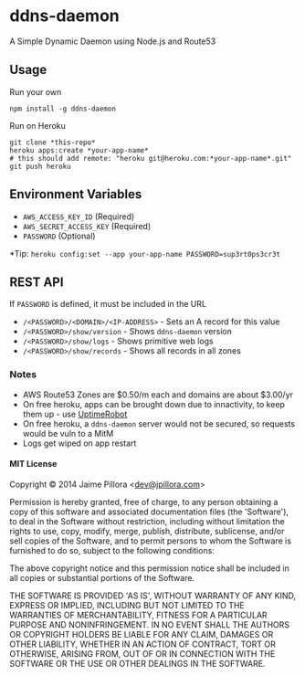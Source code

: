 ddns-daemon
===========

A Simple Dynamic Daemon using Node.js and Route53

## Usage 

Run your own

```
npm install -g ddns-daemon
```

Run on Heroku

```
git clone *this-repo*
heroku apps:create *your-app-name*
# this should add remote: "heroku git@heroku.com:*your-app-name*.git"
git push heroku
```

## Environment Variables

* `AWS_ACCESS_KEY_ID` (Required)
* `AWS_SECRET_ACCESS_KEY` (Required)
* `PASSWORD` (Optional)

*Tip: `heroku config:set --app your-app-name PASSWORD=sup3rt0ps3cr3t`

## REST API

If `PASSWORD` is defined, it must be included in the URL

* `/<PASSWORD>/<DOMAIN>/<IP-ADDRESS>` - Sets an A record for this value
* `/<PASSWORD>/show/version` - Shows `ddns-daemon` version
* `/<PASSWORD>/show/logs` - Shows primitive web logs
* `/<PASSWORD>/show/records` - Shows all records in all zones

### Notes

* AWS Route53 Zones are $0.50/m each and domains are about $3.00/yr
* On free heroku, apps can be brought down due to innactivity, to keep them up - use [UptimeRobot](https://uptimerobot.com/)
* On free heroku, a `ddns-daemon` server would not be secured, so requests would be vuln to a MitM
* Logs get wiped on app restart

#### MIT License

Copyright © 2014 Jaime Pillora &lt;dev@jpillora.com&gt;

Permission is hereby granted, free of charge, to any person obtaining
a copy of this software and associated documentation files (the
'Software'), to deal in the Software without restriction, including
without limitation the rights to use, copy, modify, merge, publish,
distribute, sublicense, and/or sell copies of the Software, and to
permit persons to whom the Software is furnished to do so, subject to
the following conditions:

The above copyright notice and this permission notice shall be
included in all copies or substantial portions of the Software.

THE SOFTWARE IS PROVIDED 'AS IS', WITHOUT WARRANTY OF ANY KIND,
EXPRESS OR IMPLIED, INCLUDING BUT NOT LIMITED TO THE WARRANTIES OF
MERCHANTABILITY, FITNESS FOR A PARTICULAR PURPOSE AND NONINFRINGEMENT.
IN NO EVENT SHALL THE AUTHORS OR COPYRIGHT HOLDERS BE LIABLE FOR ANY
CLAIM, DAMAGES OR OTHER LIABILITY, WHETHER IN AN ACTION OF CONTRACT,
TORT OR OTHERWISE, ARISING FROM, OUT OF OR IN CONNECTION WITH THE
SOFTWARE OR THE USE OR OTHER DEALINGS IN THE SOFTWARE.